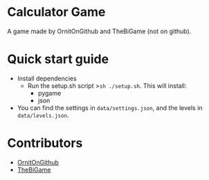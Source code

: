 # Calculator Game
A game made by OrnitOnGithub and TheBiGame (not on github).

# Quick start guide
- Install dependencies
  - Run the setup.sh script >`sh ./setup.sh`. This will install:
    - pygame
    - json
- You can find the settings in `data/settings.json`, and the levels in `data/levels.json`.

# Contributors
- [OrnitOnGithub](https://github.com/OrnitOnGithub)
- [TheBiGame]()
